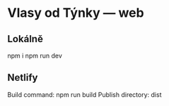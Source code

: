# Vlasy od Týnky — web

## Lokálně
npm i
npm run dev

## Netlify
Build command: npm run build
Publish directory: dist
